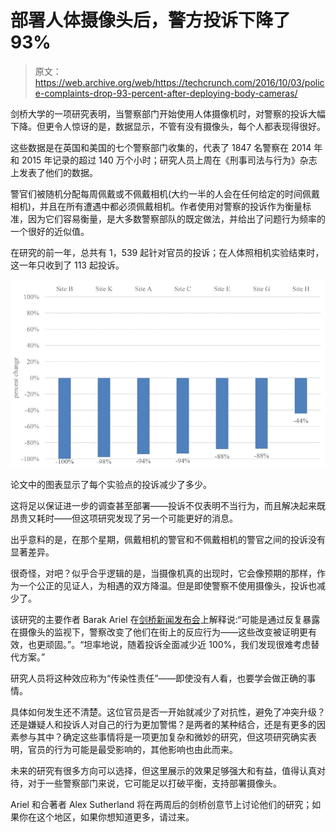 # 部署人体摄像头后，警方投诉下降了 93%

> 原文：<https://web.archive.org/web/https://techcrunch.com/2016/10/03/police-complaints-drop-93-percent-after-deploying-body-cameras/>

剑桥大学的一项研究表明，当警察部门开始使用人体摄像机时，对警察的投诉大幅下降。但更令人惊讶的是，数据显示，不管有没有摄像头，每个人都表现得很好。

这些数据是在英国和美国的七个警察部门收集的，代表了 1847 名警察在 2014 年和 2015 年记录的超过 140 万个小时；研究人员上周在《刑事司法与行为》杂志上发表了他们的数据。

警官们被随机分配每周佩戴或不佩戴相机(大约一半的人会在任何给定的时间佩戴相机)，并且在所有遭遇中都必须佩戴相机。作者使用对警察的投诉作为衡量标准，因为它们容易衡量，是大多数警察部队的既定做法，并给出了问题行为频率的一个很好的近似值。

在研究的前一年，总共有 1，539 起针对官员的投诉；在人体照相机实验结束时，这一年只收到了 113 起投诉。

[![Figure from the paper showing how much complaints were reduced in each experimental site.](img/01b1a4a20d0f6460a6b8c7308a9632fb.png)](https://web.archive.org/web/20230330011048/https://techcrunch.com/wp-content/uploads/2016/10/percent_decrease.png)

论文中的图表显示了每个实验点的投诉减少了多少。

这将足以保证进一步的调查甚至部署——投诉不仅表明不当行为，而且解决起来既昂贵又耗时——但这项研究发现了另一个可能更好的消息。

出乎意料的是，在那个星期，佩戴相机的警官和不佩戴相机的警官之间的投诉没有显著差异。

很奇怪，对吧？似乎合乎逻辑的是，当摄像机真的出现时，它会像预期的那样，作为一个公正的见证人，为相遇的双方降温。但是即使警察不使用摄像头，投诉也减少了。

该研究的主要作者 Barak Ariel 在[剑桥新闻发布会](https://web.archive.org/web/20230330011048/http://www.cam.ac.uk/research/news/use-of-body-worn-cameras-sees-complaints-against-police-virtually-vanish-study-finds)上解释说:“可能是通过反复暴露在摄像头的监视下，警察改变了他们在街上的反应行为——这些改变被证明更有效，也更顽固。”。“坦率地说，随着投诉全面减少近 100%，我们发现很难考虑替代方案。”

研究人员将这种效应称为“传染性责任”——即使没有人看，也要学会做正确的事情。

具体如何发生还不清楚。这位官员是否一开始就减少了对抗性，避免了冲突升级？还是嫌疑人和投诉人对自己的行为更加警惕？是两者的某种结合，还是有更多的因素参与其中？确定这些事情将是一项更加复杂和微妙的研究，但这项研究确实表明，官员的行为可能是最受影响的，其他影响也由此而来。

未来的研究有很多方向可以选择，但这里展示的效果足够强大和有益，值得认真对待，对于一些警察部门来说，它可能足以打破平衡，支持部署摄像头。

Ariel 和合著者 Alex Sutherland 将在两周后的剑桥创意节上讨论他们的研究；如果你在这个地区，如果你想知道更多，请过来。
